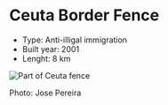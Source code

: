 # Ceuta Border Fence

* Type: Anti-illigal immigration
* Built year: 2001
* Lenght: 8 km 

![Part of Ceuta fence](http://c1.staticflickr.com/5/4117/4944984771_1d85d2bfac_b.jpg)

Photo: Jose Pereira
